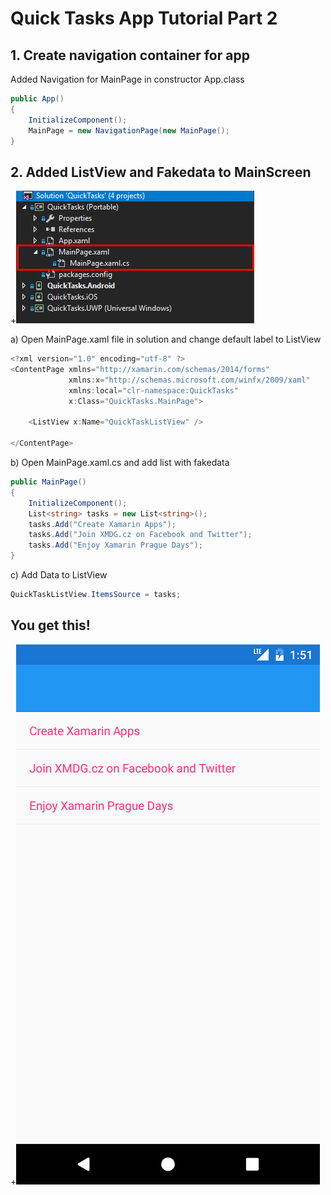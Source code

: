 # Quick Tasks App Tutorial Part 2


## 1. Create navigation container for app

Added Navigation for MainPage in constructor App.class

```csharp
public App()
{
    InitializeComponent();
    MainPage = new NavigationPage(new MainPage();
}
```

## 2. Added ListView and Fakedata to MainScreen

+![](Materials/Screenshot_04.png)

a) Open MainPage.xaml file in solution and change default label to ListView

```csharp
<?xml version="1.0" encoding="utf-8" ?>
<ContentPage xmlns="http://xamarin.com/schemas/2014/forms"
             xmlns:x="http://schemas.microsoft.com/winfx/2009/xaml"
             xmlns:local="clr-namespace:QuickTasks"
             x:Class="QuickTasks.MainPage">

	<ListView x:Name="QuickTaskListView" />

</ContentPage>
```

b) Open MainPage.xaml.cs and add list with fakedata 


```csharp
public MainPage()
{
	InitializeComponent();
	List<string> tasks = new List<string>();
	tasks.Add("Create Xamarin Apps");
	tasks.Add("Join XMDG.cz on Facebook and Twitter");
	tasks.Add("Enjoy Xamarin Prague Days");
}
```


c) Add Data to ListView

```csharp
QuickTaskListView.ItemsSource = tasks;
```


## You get this!

+![](Materials/Screenshot_05.png)



